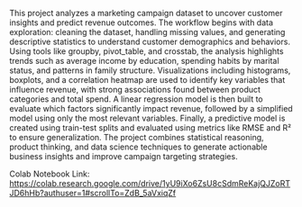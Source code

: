 This project analyzes a marketing campaign dataset to uncover customer insights and predict revenue outcomes. The workflow begins with data exploration: cleaning the dataset, handling missing values, and generating descriptive statistics to understand customer demographics and behaviors. Using tools like groupby, pivot_table, and crosstab, the analysis highlights trends such as average income by education, spending habits by marital status, and patterns in family structure.
Visualizations including histograms, boxplots, and a correlation heatmap are used to identify key variables that influence revenue, with strong associations found between product categories and total spend. A linear regression model is then built to evaluate which factors significantly impact revenue, followed by a simplified model using only the most relevant variables. Finally, a predictive model is created using train-test splits and evaluated using metrics like RMSE and R² to ensure generalization.
The project combines statistical reasoning, product thinking, and data science techniques to generate actionable business insights and improve campaign targeting strategies.

Colab Notebook Link: https://colab.research.google.com/drive/1yU9iXo6ZsU8cSdmReKajQJZoRTJD6hHb?authuser=1#scrollTo=ZdB_5aVxiqZf

